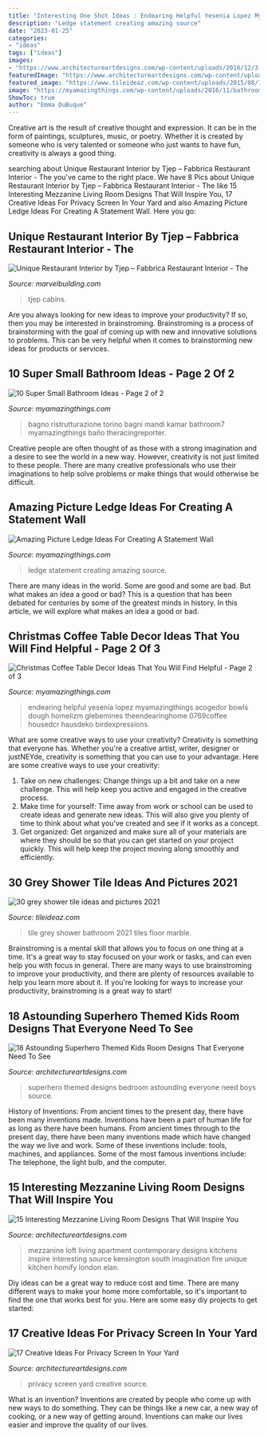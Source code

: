```yaml
---
title: "Interesting One Shot Ideas : Endearing Helpful Yesenia Lopez Myamazingthings Acogedor Bowls Dough Homelizm Glebemines Theendearinghome 0769coffee Housedcr Hausdeko Birdexpressions"
description: "Ledge statement creating amazing source"
date: "2023-01-25"
categories:
- "ideas"
tags: ["ideas"]
images:
- "https://www.architectureartdesigns.com/wp-content/uploads/2016/12/3-e1480625976427-630x406.jpg"
featuredImage: "https://www.architectureartdesigns.com/wp-content/uploads/2016/07/12-53.jpg"
featured_image: "https://www.tileideaz.com/wp-content/uploads/2015/08/1817.jpg"
image: "https://myamazingthings.com/wp-content/uploads/2016/11/bathroom7.jpg"
ShowToc: true
author: "Emma DuBuque"
---
```



Creative art is the result of creative thought and expression. It can be in the form of paintings, sculptures, music, or poetry. Whether it is created by someone who is very talented or someone who just wants to have fun, creativity is always a good thing.

	

		
searching about Unique Restaurant Interior by Tjep – Fabbrica Restaurant Interior - The you've came to the right place. We have 8 Pics about Unique Restaurant Interior by Tjep – Fabbrica Restaurant Interior - The like 15 Interesting Mezzanine Living Room Designs That Will Inspire You, 17 Creative Ideas For Privacy Screen In Your Yard and also Amazing Picture Ledge Ideas For Creating A Statement Wall. Here you go:
		
    
## Unique Restaurant Interior By Tjep – Fabbrica Restaurant Interior - The

<img loading=lazy src="https://www.marvelbuilding.com/wp-content/uploads/2011/12/train-cabins-of-Unique-Restaurant-Interior-by-Tjep.jpg" onerror="this.onerror=null;this.src='https://tse1.mm.bing.net/th?id=OIP.Km2IaW02A7qkFunPctTIWQHaFE&amp;pid=15.1';" alt="Unique Restaurant Interior by Tjep – Fabbrica Restaurant Interior - The">

_Source: marvelbuilding.com_

>tjep cabins. 

	

Are you always looking for new ideas to improve your productivity? If so, then you may be interested in brainstroming. Brainstroming is a process of brainstorming with the goal of coming up with new and innovative solutions to problems. This can be very helpful when it comes to brainstorming new ideas for products or services.

    
## 10 Super Small Bathroom Ideas - Page 2 Of 2

<img loading=lazy src="https://myamazingthings.com/wp-content/uploads/2016/11/bathroom7.jpg" onerror="this.onerror=null;this.src='https://tse4.mm.bing.net/th?id=OIP.8_kzMcRaX4IU--6rWstBRQHaE6&amp;pid=15.1';" alt="10 Super Small Bathroom Ideas - Page 2 of 2">

_Source: myamazingthings.com_

>bagno ristrutturazione torino bagni mandi kamar bathroom7 myamazingthings baño theracingreporter. 

	

Creative people are often thought of as those with a strong imagination and a desire to see the world in a new way. However, creativity is not just limited to these people. There are many creative professionals who use their imaginations to help solve problems or make things that would otherwise be difficult.

    
## Amazing Picture Ledge Ideas For Creating A Statement Wall

<img loading=lazy src="https://myamazingthings.com/wp-content/uploads/2017/11/picture-ledge-3-.jpg" onerror="this.onerror=null;this.src='https://tse4.mm.bing.net/th?id=OIP.XlUHWtlI0KPWMwaJKUdaiAHaLG&amp;pid=15.1';" alt="Amazing Picture Ledge Ideas For Creating A Statement Wall">

_Source: myamazingthings.com_

>ledge statement creating amazing source. 

	

There are many ideas in the world. Some are good and some are bad. But what makes an idea a good or bad? This is a question that has been debated for centuries by some of the greatest minds in history. In this article, we will explore what makes an idea a good or bad.

    
## Christmas Coffee Table Decor Ideas That You Will Find Helpful - Page 2 Of 3

<img loading=lazy src="https://myamazingthings.com/wp-content/uploads/2017/11/christmas-cofeee-table-8.jpg" onerror="this.onerror=null;this.src='https://tse2.mm.bing.net/th?id=OIP.4IQPLr2MxPhRanZJlhfA9gHaLJ&amp;pid=15.1';" alt="Christmas Coffee Table Decor Ideas That You Will Find Helpful - Page 2 of 3">

_Source: myamazingthings.com_

>endearing helpful yesenia lopez myamazingthings acogedor bowls dough homelizm glebemines theendearinghome 0769coffee housedcr hausdeko birdexpressions. 

	

What are some creative ways to use your creativity?
Creativity is something that everyone has. Whether you're a creative artist, writer, designer or justNEYde, creativity is something that you can use to your advantage. Here are some creative ways to use your creativity: 
1. Take on new challenges: Change things up a bit and take on a new challenge. This will help keep you active and engaged in the creative process. 
2. Make time for yourself: Time away from work or school can be used to create ideas and generate new ideas. This will also give you plenty of time to think about what you've created and see if it works as a concept. 
3. Get organized: Get organized and make sure all of your materials are where they should be so that you can get started on your project quickly. This will help keep the project moving along smoothly and efficiently. 

    
## 30 Grey Shower Tile Ideas And Pictures 2021

<img loading=lazy src="https://www.tileideaz.com/wp-content/uploads/2015/08/1817.jpg" onerror="this.onerror=null;this.src='https://tse4.mm.bing.net/th?id=OIP.y7NCK9oLEy7LP6d8CMWudQHaLH&amp;pid=15.1';" alt="30 grey shower tile ideas and pictures 2021">

_Source: tileideaz.com_

>tile grey shower bathroom 2021 tiles floor marble. 

	

Brainstroming is a mental skill that allows you to focus on one thing at a time. It's a great way to stay focused on your work or tasks, and can even help you with focus in general. There are many ways to use brainstroming to improve your productivity, and there are plenty of resources available to help you learn more about it. If you're looking for ways to increase your productivity, brainstroming is a great way to start!

    
## 18 Astounding Superhero Themed Kids Room Designs That Everyone Need To See

<img loading=lazy src="https://www.architectureartdesigns.com/wp-content/uploads/2016/12/3-e1480625976427-630x406.jpg" onerror="this.onerror=null;this.src='https://tse1.mm.bing.net/th?id=OIP.zNWeh-REVdVKoiq7mpaG_AHaEx&amp;pid=15.1';" alt="18 Astounding Superhero Themed Kids Room Designs That Everyone Need To See">

_Source: architectureartdesigns.com_

>superhero themed designs bedroom astounding everyone need boys source. 

	

History of Inventions: From ancient times to the present day, there have been many inventions made.
Inventions have been a part of human life for as long as there have been humans. From ancient times through to the present day, there have been many inventions made which have changed the way we live and work. Some of these inventions include: tools, machines, and appliances. Some of the most famous inventions include: The telephone, the light bulb, and the computer.

    
## 15 Interesting Mezzanine Living Room Designs That Will Inspire You

<img loading=lazy src="https://www.architectureartdesigns.com/wp-content/uploads/2016/07/11-1-630x461.jpg" onerror="this.onerror=null;this.src='https://tse1.mm.bing.net/th?id=OIP.LCKUUjbTnl2Jhf_CUCXTEwHaFa&amp;pid=15.1';" alt="15 Interesting Mezzanine Living Room Designs That Will Inspire You">

_Source: architectureartdesigns.com_

>mezzanine loft living apartment contemporary designs kitchens inspire interesting source kensington south imagination fire unique kitchen homify london elan. 

	

Diy ideas can be a great way to reduce cost and time. There are many different ways to make your home more comfortable, so it's important to find the one that works best for you. Here are some easy diy projects to get started: 

    
## 17 Creative Ideas For Privacy Screen In Your Yard

<img loading=lazy src="https://www.architectureartdesigns.com/wp-content/uploads/2016/07/12-53.jpg" onerror="this.onerror=null;this.src='https://tse3.mm.bing.net/th?id=OIP.KnSrGiQxiUmUNQ6KmDE6YAHaJ6&amp;pid=15.1';" alt="17 Creative Ideas For Privacy Screen In Your Yard">

_Source: architectureartdesigns.com_

>privacy screen yard creative source. 

	

What is an invention?
Inventions are created by people who come up with new ways to do something. They can be things like a new car, a new way of cooking, or a new way of getting around. Inventions can make our lives easier and improve the quality of our lives.


